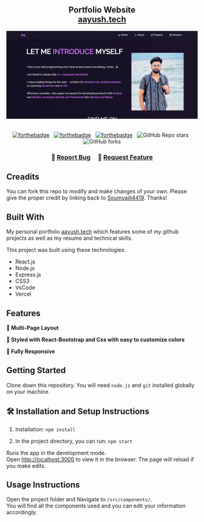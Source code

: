 <h2 align="center">
  Portfolio Website <br/>
  <a href="https://aayush-porfolio.vercel.app/" target="_blank">aayush.tech</a>
</h2>
<div align="center">
  <img alt="Demo" src="./public/image.png" />
</div>

<br/>

<center>

[![forthebadge](https://forthebadge.com/images/badges/built-with-love.svg)](https://forthebadge.com) &nbsp;
[![forthebadge](https://forthebadge.com/images/badges/made-with-javascript.svg)](https://forthebadge.com) &nbsp;
[![forthebadge](https://forthebadge.com/images/badges/open-source.svg)](https://forthebadge.com) &nbsp;
![GitHub Repo stars](https://img.shields.io/github/stars/soumyajit4419/Portfolio?color=red&logo=github&style=for-the-badge) &nbsp;
![GitHub forks](https://img.shields.io/github/forks/soumyajit4419/Portfolio?color=red&logo=github&style=for-the-badge)

</center>

<h3 align="center">
    🔹
    <a href="https://github.com/saffronaayush/Portfolio/issues">Report Bug</a> &nbsp; &nbsp;
    🔹
    <a href="https://github.com/saffronaayush/Portfolio/issues">Request Feature</a>
</h3>

## Creadits

You can fork this repo to modify and make changes of your own. Please give the proper credit by linking back to [Soumyajit4419](https://github.com/soumyajit4419/Portfolio). Thanks!

## Built With

My personal portfolio <a href="https://aayush-portfolio.vercel.app/" target="_blank">aayush.tech</a> which features some of my github projects as well as my resume and technical skills.<br/>

This project was built using these technologies.

- React.js
- Node.js
- Express.js
- CSS3
- VsCode
- Vercel

## Features

**📖 Multi-Page Layout**

**🎨 Styled with React-Bootstrap and Css with easy to customize colors**

**📱 Fully Responsive**

## Getting Started

Clone down this repository. You will need `node.js` and `git` installed globally on your machine.

## 🛠 Installation and Setup Instructions

1. Installation: `npm install`

2. In the project directory, you can run: `npm start`

Runs the app in the development mode.\
Open [http://localhost:3000](http://localhost:3000) to view it in the browser.
The page will reload if you make edits.

## Usage Instructions

Open the project folder and Navigate to `/src/components/`. <br/>
You will find all the components used and you can edit your information accordingly.
